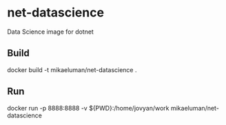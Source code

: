 # net-datascience
Data Science image for dotnet

## Build
docker build -t mikaeluman/net-datascience .

## Run
docker run -p 8888:8888 -v ${PWD}:/home/jovyan/work mikaeluman/net-datascience

